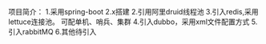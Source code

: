 项目简介：
1.采用spring-boot 2.x搭建
2.引用阿里druid线程池
3.引入redis,采用lettuce连接池。 可配单机、哨兵、集群
4.引入dubbo，采用xml文件配置方式
5.引入rabbitMQ
6.其他待引入
